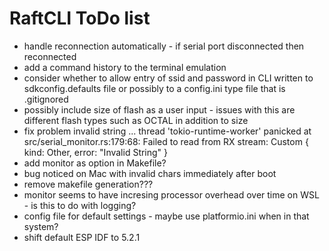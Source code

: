 # RaftCLI ToDo list

- handle reconnection automatically - if serial port disconnected then reconnected
- add a command history to the terminal emulation
- consider whether to allow entry of ssid and password in CLI written to sdkconfig.defaults file or possibly to a config.ini type file that is .gitignored
- possibly include size of flash as a user input - issues with this are different flash types such as OCTAL in addition to size
- fix problem invalid string ... thread 'tokio-runtime-worker' panicked at src/serial_monitor.rs:179:68: Failed to read from RX stream: Custom { kind: Other, error: "Invalid String" }
- add monitor as option in Makefile?
- bug noticed on Mac with invalid chars immediately after boot
- remove makefile generation???
- monitor seems to have incresing processor overhead over time on WSL - is this to do with logging?
- config file for default settings - maybe use platformio.ini when in that system?
- shift default ESP IDF to 5.2.1


